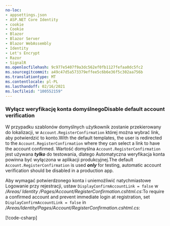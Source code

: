 ```yaml
---
no-loc:
- appsettings.json
- ASP.NET Core Identity
- cookie
- Cookie
- Blazor
- Blazor Server
- Blazor WebAssembly
- Identity
- Let's Encrypt
- Razor
- SignalR
ms.openlocfilehash: 9c977e5407f9a3dc562ef0fb1127fefaa0dc5fc2
ms.sourcegitcommit: a49c47d5a573379effee5c6b6e36f5c302aa756b
ms.translationtype: MT
ms.contentlocale: pl-PL
ms.lasthandoff: 02/16/2021
ms.locfileid: "100552159"
---
```

<a name="ddav"></a>
### <a name="disable-default-account-verification"></a><span data-ttu-id="2ac5c-101">Wyłącz weryfikację konta domyślnego</span><span class="sxs-lookup"><span data-stu-id="2ac5c-101">Disable default account verification</span></span>

<span data-ttu-id="2ac5c-102">W przypadku szablonów domyślnych użytkownik zostanie przekierowany do lokalizacji, w `Account.RegisterConfirmation` której można wybrać link, aby potwierdzić to konto.</span><span class="sxs-lookup"><span data-stu-id="2ac5c-102">With the default templates, the user is redirected to the `Account.RegisterConfirmation` where they can select a link to have the account confirmed.</span></span> <span data-ttu-id="2ac5c-103">Wartość domyślna `Account.RegisterConfirmation` jest używana ***tylko*** do testowania, dlatego Automatyczna weryfikacja konta powinna być wyłączona w aplikacji produkcyjnej.</span><span class="sxs-lookup"><span data-stu-id="2ac5c-103">The default `Account.RegisterConfirmation` is used ***only*** for testing, automatic account verification should be disabled in a production app.</span></span>

<span data-ttu-id="2ac5c-104">Aby wymagać potwierdzonego konta i uniemożliwić natychmiastowe Logowanie przy rejestracji, ustaw `DisplayConfirmAccountLink = false` w */Areas/ Identity /Pages/Account/RegisterConfirmation.cshtml.cs*:</span><span class="sxs-lookup"><span data-stu-id="2ac5c-104">To require a confirmed account and prevent immediate login at registration, set `DisplayConfirmAccountLink = false` in */Areas/Identity/Pages/Account/RegisterConfirmation.cshtml.cs*:</span></span>

[!code-csharp[](~/security/authentication/identity/sample/WebApp3/Areas/Identity/Pages/Account/RegisterConfirmation.cshtml.cs?name=snippet&highlight=34)]